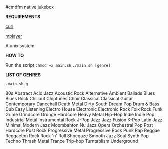 #cmdfm native jukebox

**REQUIREMENTS**

[curl](http://curl.haxx.se/)

[mplayer](http://doc.ubuntu-fr.org/mplayer)

A unix system

**HOW TO**

Run the script 
`chmod +x main.sh`
`./main.sh [genre]`

**LIST OF GENRES**

`.main.sh g`

80s                 Abstract            Acid Jazz
Acoustic Rock       Alternative         Ambient
Ballads             Blues               Blues Rock
Chillout            Chiptunes           Choir
Classical           Classical Guitar    Contemporary
Dancehall           Death Metal         Dirty South
Dream Pop           Drum & Bass         Dub
Easy Listening      Electro House       Electronic
Electronic Rock     Folk Rock           Funk
Grime               Grindcore           Grunge
Hardcore            Heavy Metal         Hip-Hop
Indie               Indie Pop           Industrial Metal
Instrumental Rock   J-Pop               Jazz
Jazz Fusion         K-Pop               Latin Jazz
Minimal             Modern Jazz         Moombahton
Nu Jazz             Opera               Orchestral
Pop                 Post Hardcore       Post Rock
Progressive Metal   Progressive Rock    Punk
Rap                 Reggae              Reggaeton
Rock                Rock 'n' Roll       Shoegaze
Smooth Jazz         Soul                Synth Pop
Techno              Thrash Metal        Trance
Trip-hop            Turntablism         Underground

